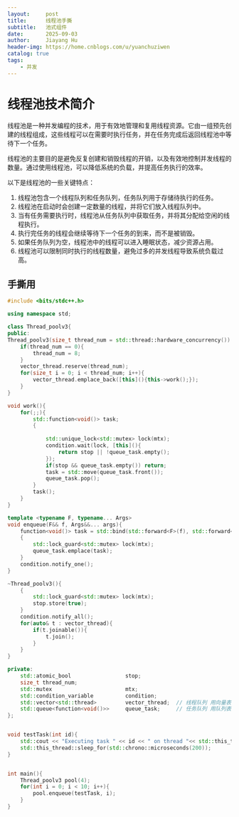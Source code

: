 ```yaml
---
layout:     post
title:      线程池手撕
subtitle:   池式组件
date:       2025-09-03
author:     Jiayang Hu
header-img: https://home.cnblogs.com/u/yuanchuziwen
catalog: true
tags:
    - 并发
---
```


# 线程池技术简介
线程池是一种并发编程的技术，用于有效地管理和复用线程资源。它由一组预先创建的线程组成，这些线程可以在需要时执行任务，并在任务完成后返回线程池中等待下一个任务。

线程池的主要目的是避免反复创建和销毁线程的开销，以及有效地控制并发线程的数量。通过使用线程池，可以降低系统的负载，并提高任务执行的效率。

以下是线程池的一些关键特点：

1. 线程池包含一个线程队列和任务队列，任务队列用于存储待执行的任务。
2. 线程池在启动时会创建一定数量的线程，并将它们放入线程队列中。
3. 当有任务需要执行时，线程池从任务队列中获取任务，并将其分配给空闲的线程执行。
4. 执行完任务的线程会继续等待下一个任务的到来，而不是被销毁。
5. 如果任务队列为空，线程池中的线程可以进入睡眠状态，减少资源占用。
6. 线程池可以限制同时执行的线程数量，避免过多的并发线程导致系统负载过高。

## 手撕用
```cpp
#include <bits/stdc++.h>

using namespace std;

class Thread_poolv3{
public:
Thread_poolv3(size_t thread_num = std::thread::hardware_concurrency()) : stop(false) {
    if(thread_num == 0){
        thread_num = 8;
    }
    vector_thread.reserve(thread_num);
    for(size_t i = 0; i < thread_num; i++){
        vector_thread.emplace_back([this](){this->work();});
    }
}

void work(){
    for(;;){
        std::function<void()> task;
        {   
            
            std::unique_lock<std::mutex> lock(mtx);
            condition.wait(lock, [this](){
                return stop || !queue_task.empty();
            });
            if(stop && queue_task.empty()) return;
            task = std::move(queue_task.front());
            queue_task.pop();
        }
        task();
    }
}

template <typename F, typename... Args>
void enqueue(F&& f, Args&&... args){
    function<void()> task = std::bind(std::forward<F>(f), std::forward<Args>(args)...);
    {
        std::lock_guard<std::mutex> lock(mtx);
        queue_task.emplace(task);
    }
    condition.notify_one();
}

~Thread_poolv3(){
    {
        std::lock_guard<std::mutex> lock(mtx);
        stop.store(true);
    }
    condition.notify_all();
    for(auto& t : vector_thread){
        if(t.joinable()){
            t.join();
        }
    }
}

private:
    std::atomic_bool                 stop;
    size_t thread_num;
    std::mutex                       mtx;
    std::condition_variable          condition;
    std::vector<std::thread>         vector_thread;  // 线程队列 用向量表示
    std::queue<function<void()>>     queue_task;     // 任务队列 用队列表示
};


void testTask(int id){
    std::cout << "Executing task " << id << " on thread "<< std::this_thread::get_id() << std::endl;
    std::this_thread::sleep_for(std::chrono::microseconds(200));
}


int main(){
    Thread_poolv3 pool(4);
    for(int i = 0; i < 10; i++){
        pool.enqueue(testTask, i);
    }
}
```